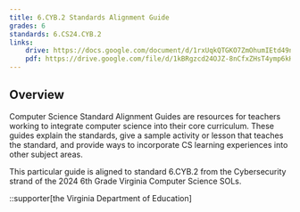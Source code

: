 ```yaml
---
title: 6.CYB.2 Standards Alignment Guide
grades: 6
standards: 6.CS24.CYB.2
links:
    drive: https://docs.google.com/document/d/1rxUqkQTGKO7ZmOhumIEtd49njpaCFQJlq8KdnvPWVtY/edit?usp=drive_link
    pdf: https://drive.google.com/file/d/1kBRgzcd24OJZ-8nCfxZHsT4ymp6kHsTI/view?usp=drive_link
---
```


## Overview

Computer Science Standard Alignment Guides are resources for teachers working to integrate computer science into their core curriculum. These guides explain the standards, give a sample activity or lesson that teaches the standard, and provide ways to incorporate CS learning experiences into other subject areas. 

This particular guide is aligned to standard 6.CYB.2 from the Cybersecurity strand of the 2024 6th Grade Virginia Computer Science SOLs.

::supporter[the Virginia Department of Education]
